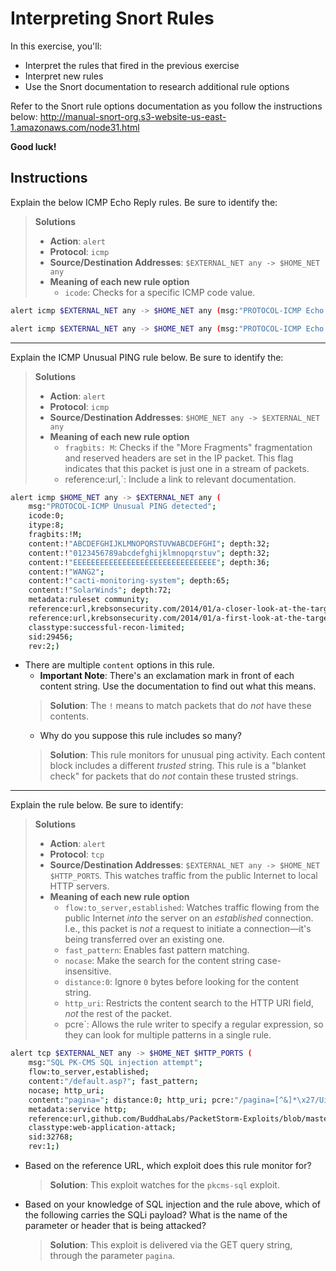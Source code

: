 # Interpreting Snort Rules
In this exercise, you'll:
- Interpret the rules that fired in the previous exercise
- Interpret new rules
- Use the Snort documentation to research additional rule options

Refer to the Snort rule options documentation as you follow the instructions below: <http://manual-snort-org.s3-website-us-east-1.amazonaws.com/node31.html>

**Good luck!**

## Instructions
Explain the below ICMP Echo Reply rules. Be sure to identify the:
> **Solutions**
>   - **Action**: `alert`
>   - **Protocol**: `icmp`
>   - **Source/Destination Addresses**: `$EXTERNAL_NET any -> $HOME_NET any`
>   - **Meaning of each new rule option**
>     - `icode`: Checks for a specific ICMP code value.

```bash
alert icmp $EXTERNAL_NET any -> $HOME_NET any (msg:"PROTOCOL-ICMP Echo Reply"; icode:0; itype:0; metadata:ruleset community; classtype:misc-activity; sid:408; rev:8;)

alert icmp $EXTERNAL_NET any -> $HOME_NET any (msg:"PROTOCOL-ICMP Echo Reply undefined code"; icode:>0; itype:0; metadata:ruleset community; classtype:misc-activity; sid:409; rev:10;)
```
---
Explain the ICMP Unusual PING rule below. Be sure to identify the:
> **Solutions**
>   - **Action**: `alert`
>   - **Protocol**: `icmp`
>   - **Source/Destination Addresses**: `$HOME_NET any -> $EXTERNAL_NET any`
>   - **Meaning of each new rule option**
>     - `fragbits: M`: Checks if the "More Fragments" fragmentation and reserved headers are set in the IP packet. This flag indicates that this packet is just one in a stream of packets.
>     - reference:url,<url>`: Include a link to relevant documentation.


```bash
alert icmp $HOME_NET any -> $EXTERNAL_NET any (
    msg:"PROTOCOL-ICMP Unusual PING detected"; 
    icode:0; 
    itype:8; 
    fragbits:!M; 
    content:!"ABCDEFGHIJKLMNOPQRSTUVWABCDEFGHI"; depth:32;
    content:!"0123456789abcdefghijklmnopqrstuv"; depth:32;
    content:!"EEEEEEEEEEEEEEEEEEEEEEEEEEEEEEEE"; depth:36;
    content:!"WANG2";
    content:!"cacti-monitoring-system"; depth:65;
    content:!"SolarWinds"; depth:72;
    metadata:ruleset community; 
    reference:url,krebsonsecurity.com/2014/01/a-closer-look-at-the-target-malware-part-ii/;
    reference:url,krebsonsecurity.com/2014/01/a-first-look-at-the-target-intrusion-malware/;
    classtype:successful-recon-limited;
    sid:29456;
    rev:2;)
```

- There are multiple `content` options in this rule. 
  - **Important Note**: There's an exclamation mark in front of each content string. Use the documentation to find out what this means.
  > **Solution**: The `!` means to match packets that do _not_ have these contents.
  - Why do you suppose this rule includes so many?
  > **Solution**: This rule monitors for unusual ping activity. Each content block includes a different _trusted_ string. This rule is a "blanket check" for packets that do _not_ contain these trusted strings.
---
Explain the rule below. Be sure to identify:
> **Solutions**
>   - **Action**: `alert`
>   - **Protocol**: `tcp`
>   - **Source/Destination Addresses**: `$EXTERNAL_NET any -> $HOME_NET $HTTP_PORTS`. This watches traffic from the public Internet to local HTTP servers.
>   - **Meaning of each new rule option**
>     - `flow:to_server,established`: Watches traffic flowing from the public Internet _into_ the server on an _established_ connection. I.e., this packet is _not_ a request to initiate a connection—it's being transferred over an existing one.
>     - `fast_pattern`: Enables fast pattern matching.
>     - `nocase`: Make the search for the content string case-insensitive.
>     - `distance:0`: Ignore `0` bytes before looking for the content string.
>     - `http_uri`: Restricts the content search to the HTTP URI field, _not_ the rest of the packet.
>     - pcre`: Allows the rule writer to specify a regular expression, so they can look for multiple patterns in a single rule.

  ```bash
  alert tcp $EXTERNAL_NET any -> $HOME_NET $HTTP_PORTS (
      msg:"SQL PK-CMS SQL injection attempt"; 
      flow:to_server,established; 
      content:"/default.asp?"; fast_pattern; 
      nocase; http_uri;
      content:"pagina="; distance:0; http_uri; pcre:"/pagina=[^&]*\x27/Ui";
      metadata:service http; 
      reference:url,github.com/BuddhaLabs/PacketStorm-Exploits/blob/master/1309-exploits/pkcms-sql.txt;
      classtype:web-application-attack;
      sid:32768;
      rev:1;)
  ```


- Based on the reference URL, which exploit does this rule monitor for?
  > **Solution**: This exploit watches for the `pkcms-sql` exploit.

- Based on your knowledge of SQL injection and the rule above, which of the following carries the SQLi payload? What is the name of the parameter or header that is being attacked?
  > **Solution**: This exploit is delivered via the GET query string, through the parameter `pagina`.

